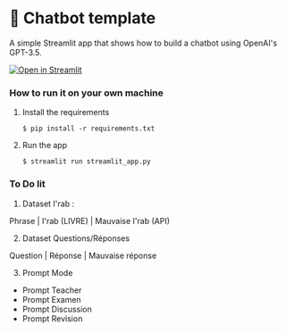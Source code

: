 # 💬 Chatbot template

A simple Streamlit app that shows how to build a chatbot using OpenAI's GPT-3.5.

[![Open in Streamlit](https://static.streamlit.io/badges/streamlit_badge_black_white.svg)](https://chatbot-template.streamlit.app/)

### How to run it on your own machine

1. Install the requirements

   ```
   $ pip install -r requirements.txt
   ```

2. Run the app

   ```
   $ streamlit run streamlit_app.py
   ```

### To Do lit

1. Dataset I'rab :

Phrase | I'rab (LIVRE) | Mauvaise I'rab (API)

2. Dataset Questions/Réponses

Question | Réponse | Mauvaise réponse

3. Prompt Mode

- Prompt Teacher
- Prompt Examen
- Prompt Discussion
- Prompt Revision
